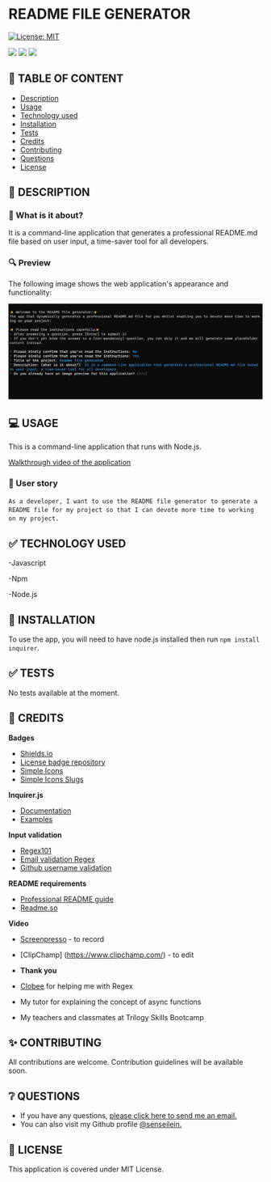 # README FILE GENERATOR

[![License: MIT](https://img.shields.io/badge/License-MIT-yellow.svg)](https://opensource.org/licenses/MIT)

![](https://img.shields.io/badge/Javascript-black?style=flat&logo=javascript&logoWidth=23)
![](https://img.shields.io/badge/Npm-black?style=flat&logo=npm&logoWidth=23)
![](https://img.shields.io/badge/Node.js-black?style=flat&logo=nodedotjs&logoWidth=23)

## 🚩 TABLE OF CONTENT

- [Description](#-description)
- [Usage](#-usage)
- [Technology used](#-technology-used)
- [Installation](#-installation)
- [Tests](#-tests)
- [Credits](#-credits)
- [Contributing](#-contributing)
- [Questions](#-questions)
- [License](#-license)

## 📖 DESCRIPTION

### 🎯 What is it about?

It is a command-line application that generates a professional README.md file based on user input, a time-saver tool for all developers.

### 🔍 Preview

The following image shows the web application's appearance and functionality:

![Project image](./assets/readme-file-generator-preview.png)

## 💻 USAGE

This is a command-line application that runs with Node.js.

[Walkthrough video of the application](https://clipchamp.com/watch/7lUXfFaNwCB)

### 💬 User story

`As a developer, I want to use the README file generator to generate a README file for my project so that I can devote more time to working on my project.`

## ✅ TECHNOLOGY USED

-Javascript

-Npm

-Node.js

## 🚀 INSTALLATION

To use the app, you will need to have node.js installed then run `npm install inquirer`.

## ✅ TESTS

No tests available at the moment.

## 💬 CREDITS

**Badges**

- [Shields.io](https://shields.io/)
- [License badge repository](https://gist.github.com/lukas-h/2a5d00690736b4c3a7ba)
- [Simple Icons](https://simpleicons.org/)
- [Simple Icons Slugs](https://github.com/simple-icons/simple-icons/blob/develop/slugs.md)

**Inquirer.js**

- [Documentation](https://www.npmjs.com/package/inquirer)
- [Examples](https://github.com/SBoudrias/Inquirer.js)

**Input validation**

- [Regex101](https://regex101.com/)
- [Email validation Regex](https://www.w3schools.blog/email-validation-javascript-js)
- [Github username validation](https://docs.github.com/en/github-ae@latest/admin/identity-and-access-management/managing-iam-for-your-enterprise/username-considerations-for-external-authentication)

**README requirements**

- [Professional README guide](https://coding-boot-camp.github.io/full-stack/github/professional-readme-guide)
- [Readme.so](https://readme.so/editor)

**Video**

- [Screenpresso](https://www.screenpresso.com/) - to record
- [ClipChamp] (https://www.clipchamp.com/) - to edit

- **Thank you**

- [Clobee](https://github.com/clobee) for helping me with Regex
- My tutor for explaining the concept of async functions
- My teachers and classmates at Trilogy Skills Bootcamp

## ✨ CONTRIBUTING

All contributions are welcome. Contribution guidelines will be available soon.

## ❔ QUESTIONS

- If you have any questions, [please click here to send me an email.](mailto:senseilein@protonmail.com)
- You can also visit my Github profile [@senseilein.](https://github.com/senseilein)

## 📃 LICENSE

This application is covered under MIT License.
